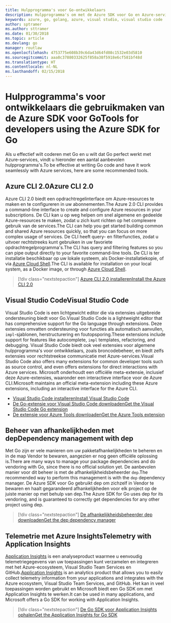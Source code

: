 ```yaml
---
title: Hulpprogramma's voor Go-ontwikkelaars
description: Hulpprogramma's om met de Azure SDK voor Go en Azure-services te werken
keywords: azure, go, golang, azure, visual studio, visual studio code
author: sptramer
ms.author: sttramer
ms.date: 01/30/2018
ms.topic: article
ms.devlang: go
manager: routlaw
ms.openlocfilehash: 4753775e608b39c6da43d64fd08c1532e03d5810
ms.sourcegitcommit: aaa8c37880332625f858a38f5918e6cf581bf48d
ms.translationtype: HT
ms.contentlocale: nl-NL
ms.lasthandoff: 02/15/2018
---
```

# <a name="tools-for-developers-using-the-azure-sdk-for-go"></a><span data-ttu-id="62e0d-104">Hulpprogramma's voor ontwikkelaars die gebruikmaken van de Azure SDK voor Go</span><span class="sxs-lookup"><span data-stu-id="62e0d-104">Tools for developers using the Azure SDK for Go</span></span>

<span data-ttu-id="62e0d-105">Als u effectief wilt coderen met Go en u wilt dat Go perfect werkt met Azure-services, vindt u hieronder een aantal aanbevolen hulpprogramma's.</span><span class="sxs-lookup"><span data-stu-id="62e0d-105">To be effective at writing Go code and have it work seamlessly with Azure services, here are some recommended tools.</span></span>

## <a name="azure-cli-20"></a><span data-ttu-id="62e0d-106">Azure CLI 2.0</span><span class="sxs-lookup"><span data-stu-id="62e0d-106">Azure CLI 2.0</span></span>

<span data-ttu-id="62e0d-107">Azure CLI 2.0 biedt een opdrachtregelinterface om Azure-resources te maken en te configureren in uw abonnementen.</span><span class="sxs-lookup"><span data-stu-id="62e0d-107">The Azure 2.0 CLI provides a command-line interface to create and configure Azure resources in your subscriptions.</span></span> <span data-ttu-id="62e0d-108">De CLI kan u op weg helpen om snel algemene en gedeelde Azure-resources te maken, zodat u zich kunt richten op het complexere gebruik van de services.</span><span class="sxs-lookup"><span data-stu-id="62e0d-108">The CLI can help you get started building common and shared Azure resources quickly, so that you can focus on more complex usage of services.</span></span> <span data-ttu-id="62e0d-109">De CLI heeft query- en filterfuncties, zodat u uitvoer rechtstreeks kunt gebruiken in uw favoriete opdrachtregelprogramma's.</span><span class="sxs-lookup"><span data-stu-id="62e0d-109">The CLI has query and filtering features so you can pipe output directly to your favorite command-line tools.</span></span> <span data-ttu-id="62e0d-110">De CLI is ter installatie beschikbaar op uw lokale systeem, als Docker-installatiekopie, of via [Azure Cloud Shell](https://docs.microsoft.com/en-us/azure/cloud-shell/overview).</span><span class="sxs-lookup"><span data-stu-id="62e0d-110">The CLI is available for installation on your local system, as a Docker image, or through [Azure Cloud Shell](https://docs.microsoft.com/en-us/azure/cloud-shell/overview).</span></span>

> [!div class="nextstepaction"]
> [<span data-ttu-id="62e0d-111">Azure CLI 2.0 installeren</span><span class="sxs-lookup"><span data-stu-id="62e0d-111">Install the Azure CLI 2.0</span></span>](/cli/azure/install-azure-cli)

## <a name="visual-studio-code"></a><span data-ttu-id="62e0d-112">Visual Studio Code</span><span class="sxs-lookup"><span data-stu-id="62e0d-112">Visual Studio Code</span></span>

<span data-ttu-id="62e0d-113">Visual Studio Code is een lichtgewicht editor die via extensies uitgebreide ondersteuning biedt voor Go.</span><span class="sxs-lookup"><span data-stu-id="62e0d-113">Visual Studio Code is a lightweight editor that has comprehensive support for the Go language through extensions.</span></span> <span data-ttu-id="62e0d-114">Deze extensies omvatten ondersteuning voor functies als automatisch aanvullen, `impl`-sjablonen, herstructurering en foutopsporing.</span><span class="sxs-lookup"><span data-stu-id="62e0d-114">These extensions include support for features like autocomplete, `impl` templates, refactoring, and debugging.</span></span> <span data-ttu-id="62e0d-115">Visual Studio Code biedt ook veel extensies voor algemene hulpprogramma's voor ontwikkelaars, zoals broncodebeheer, en biedt zelfs extensies voor rechtstreekse communicatie met Azure-services.</span><span class="sxs-lookup"><span data-stu-id="62e0d-115">Visual Studio Code also offers many extensions for common developer tools such as source control, and even offers extensions for direct interactions with Azure services.</span></span> <span data-ttu-id="62e0d-116">Microsoft onderhoudt een officiële meta-extensie, inclusief deze Azure-extensies, waaronder een interactieve interface voor de Azure CLI.</span><span class="sxs-lookup"><span data-stu-id="62e0d-116">Microsoft maintains an official meta-extension including these Azure extensions, including an interactive interface for the Azure CLI.</span></span>

* [<span data-ttu-id="62e0d-117">Visual Studio Code installeren</span><span class="sxs-lookup"><span data-stu-id="62e0d-117">Install Visual Studio Code</span></span>](https://code.visualstudio.com/Download)
* [<span data-ttu-id="62e0d-118">De Go-extensie voor Visual Studio Code downloaden</span><span class="sxs-lookup"><span data-stu-id="62e0d-118">Get the Visual Studio Code Go extension</span></span>](https://code.visualstudio.com/docs/languages/go)
* [<span data-ttu-id="62e0d-119">De extensie voor Azure Tools downloaden</span><span class="sxs-lookup"><span data-stu-id="62e0d-119">Get the Azure Tools extension</span></span>](https://marketplace.visualstudio.com/items?itemName=ms-vscode.vscode-azureextensionpack)

## <a name="dependency-management-with-dep"></a><span data-ttu-id="62e0d-120">Beheer van afhankelijkheden met dep</span><span class="sxs-lookup"><span data-stu-id="62e0d-120">Dependency management with dep</span></span>

<span data-ttu-id="62e0d-121">Met Go zijn er vele manieren om uw pakketafhankelijkheden te beheren en in de map Vendor te bewaren, aangezien er nog geen officiële oplossing is.</span><span class="sxs-lookup"><span data-stu-id="62e0d-121">There are many ways to manage your package dependencies and do vendoring with Go, since there is no official solution yet.</span></span> <span data-ttu-id="62e0d-122">De aanbevolen manier voor dit beheer is met de afhankelijkheidsbeheerder `dep`.</span><span class="sxs-lookup"><span data-stu-id="62e0d-122">The recommended way to perform this management is with the `dep` dependency manager.</span></span> <span data-ttu-id="62e0d-123">De Azure SDK voor Go gebruikt dep om zichzelf in Vendor te bewaren en haalt gegarandeerd afhankelijkheden voor elk project op de juiste manier op met behulp van dep.</span><span class="sxs-lookup"><span data-stu-id="62e0d-123">The Azure SDK for Go uses dep for its vendoring, and is guaranteed to correctly get dependencies for any other project using dep.</span></span>

> [!div class="nextstepaction"]
> [<span data-ttu-id="62e0d-124">De afhankelijkheidsbeheerder dep downloaden</span><span class="sxs-lookup"><span data-stu-id="62e0d-124">Get the dep dependency manager</span></span>](https://github.com/tools/godep)

## <a name="telemetry-with-application-insights"></a><span data-ttu-id="62e0d-125">Telemetrie met Azure Insights</span><span class="sxs-lookup"><span data-stu-id="62e0d-125">Telemetry with Application Insights</span></span>

<span data-ttu-id="62e0d-126">[Application Insights](https://azure.microsoft.com/en-us/services/application-insights/) is een analyseproduct waarmee u eenvoudig telemetriegegevens van uw toepassingen kunt verzamelen en integreren met het Azure-ecosysteem, Visual Studio Team Services en GitHub.</span><span class="sxs-lookup"><span data-stu-id="62e0d-126">[Application Insights](https://azure.microsoft.com/en-us/services/application-insights/) is an analytics product that allows you to easily collect telemetry information from your applications and integrates with the Azure ecosystem, Visual Studio Team Services, and GitHub.</span></span> <span data-ttu-id="62e0d-127">Het kan in veel toepassingen worden gebruikt en Microsoft biedt een Go SDK om met Application Insights te werken.</span><span class="sxs-lookup"><span data-stu-id="62e0d-127">It can be used in many applications, and Microsoft offers a Go SDK for working with Application Insights.</span></span>

> [!div class="nextstepaction"]
> [<span data-ttu-id="62e0d-128">De Go SDK voor Application Insights ophalen</span><span class="sxs-lookup"><span data-stu-id="62e0d-128">Get the Application Insights for Go SDK</span></span>](https://github.com/Microsoft/ApplicationInsights-Go) 
